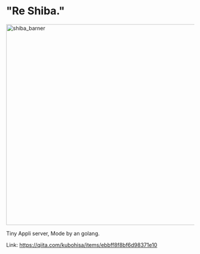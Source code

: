 # "Re Shiba."

<img width="540" alt="shiba_barner" src="https://github.com/kubohisa/re_shiba/assets/18586123/e309c819-decb-44ac-bd36-66e04927ef71">

Tiny Appli server, Mode by an golang.

Link: https://qiita.com/kubohisa/items/ebbff8f8bf6d98371e10
